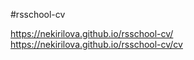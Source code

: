  #rsschool-cv

 https://nekirilova.github.io/rsschool-cv/
 https://nekirilova.github.io/rsschool-cv/cv 
